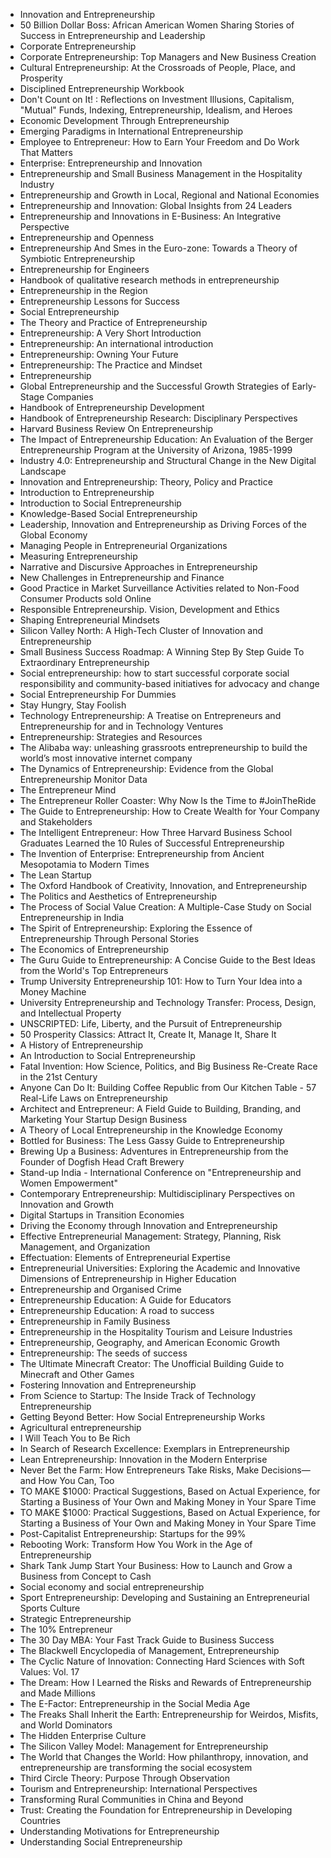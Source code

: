 <ul>


 <li><a target="_blank" href="https://github.com/manjunath5496/Entrepreneurship-Books/blob/master/ent(1).pdf" style="text-decoration:none;">Innovation and Entrepreneurship</a></li>
                            
 <li><a target="_blank" href="https://github.com/manjunath5496/Entrepreneurship-Books/blob/master/ent(2).pdf" style="text-decoration:none;">50 Billion Dollar Boss: African American Women Sharing Stories of Success in Entrepreneurship and Leadership</a></li>

<li><a target="_blank" href="https://github.com/manjunath5496/Entrepreneurship-Books/blob/master/ent(3).pdf" style="text-decoration:none;">Corporate Entrepreneurship</a></li>
 <li><a target="_blank" href="https://github.com/manjunath5496/Entrepreneurship-Books/blob/master/ent(4).pdf" style="text-decoration:none;">Corporate Entrepreneurship: Top Managers and New Business Creation</a></li>                              
<li><a target="_blank" href="https://github.com/manjunath5496/Entrepreneurship-Books/blob/master/ent(5).pdf" style="text-decoration:none;">Cultural Entrepreneurship: At the Crossroads of People, Place, and Prosperity</a></li>

 <li><a target="_blank" href="https://github.com/manjunath5496/Entrepreneurship-Books/blob/master/ent(6).pdf" style="text-decoration:none;">Disciplined Entrepreneurship Workbook</a></li>
                            
 <li><a target="_blank" href="https://github.com/manjunath5496/Entrepreneurship-Books/blob/master/ent(7).pdf" style="text-decoration:none;">Don't Count on It! : Reflections on Investment Illusions, Capitalism, "Mutual" Funds, Indexing, Entrepreneurship, Idealism, and Heroes</a></li>

<li><a target="_blank" href="https://github.com/manjunath5496/Entrepreneurship-Books/blob/master/ent(8).pdf" style="text-decoration:none;">Economic Development Through Entrepreneurship</a></li>
 <li><a target="_blank" href="https://github.com/manjunath5496/Entrepreneurship-Books/blob/master/ent(9).pdf" style="text-decoration:none;">Emerging Paradigms in International Entrepreneurship</a></li>                              
<li><a target="_blank" href="https://github.com/manjunath5496/Entrepreneurship-Books/blob/master/ent(10).pdf" style="text-decoration:none;">Employee to Entrepreneur: How to Earn Your Freedom and Do Work That Matters</a></li>


 <li><a target="_blank" href="https://github.com/manjunath5496/Entrepreneurship-Books/blob/master/ent(11).pdf" style="text-decoration:none;">Enterprise: Entrepreneurship and Innovation</a></li>
                            
 <li><a target="_blank" href="https://github.com/manjunath5496/Entrepreneurship-Books/blob/master/ent(12).pdf" style="text-decoration:none;">Entrepreneurship and Small Business Management in the Hospitality Industry</a></li>

<li><a target="_blank" href="https://github.com/manjunath5496/Entrepreneurship-Books/blob/master/ent(13).pdf" style="text-decoration:none;"> Entrepreneurship and Growth in Local, Regional and National Economies</a></li>
 <li><a target="_blank" href="https://github.com/manjunath5496/Entrepreneurship-Books/blob/master/ent(14).pdf" style="text-decoration:none;"> Entrepreneurship and Innovation: Global Insights from 24 Leaders</a></li>                              
<li><a target="_blank" href="https://github.com/manjunath5496/Entrepreneurship-Books/blob/master/ent(15).pdf" style="text-decoration:none;">Entrepreneurship and Innovations in E-Business: An Integrative Perspective</a></li>

 <li><a target="_blank" href="https://github.com/manjunath5496/Entrepreneurship-Books/blob/master/ent(16).pdf" style="text-decoration:none;">Entrepreneurship and Openness</a></li>
                            
 <li><a target="_blank" href="https://github.com/manjunath5496/Entrepreneurship-Books/blob/master/ent(17).pdf" style="text-decoration:none;">Entrepreneurship And Smes in the Euro-zone: Towards a Theory of Symbiotic Entrepreneurship</a></li>

<li><a target="_blank" href="https://github.com/manjunath5496/Entrepreneurship-Books/blob/master/ent(18).pdf" style="text-decoration:none;">Entrepreneurship for Engineers</a></li>
 <li><a target="_blank" href="https://github.com/manjunath5496/Entrepreneurship-Books/blob/master/ent(19).pdf" style="text-decoration:none;">Handbook of qualitative research methods in entrepreneurship</a></li>                              
<li><a target="_blank" href="https://github.com/manjunath5496/Entrepreneurship-Books/blob/master/ent(20).pdf" style="text-decoration:none;">Entrepreneurship in the Region</a></li>


 <li><a target="_blank" href="https://github.com/manjunath5496/Entrepreneurship-Books/blob/master/ent(21).pdf" style="text-decoration:none;">Entrepreneurship Lessons for Success</a></li>
                            
 <li><a target="_blank" href="https://github.com/manjunath5496/Entrepreneurship-Books/blob/master/ent(22).pdf" style="text-decoration:none;">Social Entrepreneurship</a></li>

<li><a target="_blank" href="https://github.com/manjunath5496/Entrepreneurship-Books/blob/master/ent(23).pdf" style="text-decoration:none;">The Theory and Practice of Entrepreneurship</a></li>
 <li><a target="_blank" href="https://github.com/manjunath5496/Entrepreneurship-Books/blob/master/ent(24).pdf" style="text-decoration:none;">Entrepreneurship: A Very Short Introduction</a></li>                              
<li><a target="_blank" href="https://github.com/manjunath5496/Entrepreneurship-Books/blob/master/ent(25).pdf" style="text-decoration:none;">Entrepreneurship: An international introduction</a></li>


 <li><a target="_blank" href="https://github.com/manjunath5496/Entrepreneurship-Books/blob/master/ent(26).pdf" style="text-decoration:none;">Entrepreneurship: Owning Your Future</a></li>
                            
 <li><a target="_blank" href="https://github.com/manjunath5496/Entrepreneurship-Books/blob/master/ent(27).pdf" style="text-decoration:none;">Entrepreneurship: The Practice and Mindset</a></li>

<li><a target="_blank" href="https://github.com/manjunath5496/Entrepreneurship-Books/blob/master/ent(28).pdf" style="text-decoration:none;">Entrepreneurship</a></li>
 <li><a target="_blank" href="https://github.com/manjunath5496/Entrepreneurship-Books/blob/master/ent(29).pdf" style="text-decoration:none;">Global Entrepreneurship and the Successful Growth Strategies of Early-Stage Companies</a></li>                              
<li><a target="_blank" href="https://github.com/manjunath5496/Entrepreneurship-Books/blob/master/ent(30).pdf" style="text-decoration:none;">Handbook of Entrepreneurship Development </a></li>


 <li><a target="_blank" href="https://github.com/manjunath5496/Entrepreneurship-Books/blob/master/ent(31).pdf" style="text-decoration:none;">Handbook of Entrepreneurship Research: Disciplinary Perspectives</a></li>
                            
 <li><a target="_blank" href="https://github.com/manjunath5496/Entrepreneurship-Books/blob/master/ent(32).pdf" style="text-decoration:none;">Harvard Business Review On Entrepreneurship</a></li>

<li><a target="_blank" href="https://github.com/manjunath5496/Entrepreneurship-Books/blob/master/ent(33).pdf" style="text-decoration:none;">The Impact of Entrepreneurship Education: An Evaluation of the Berger Entrepreneurship Program at the University of Arizona, 1985-1999</a></li>
 <li><a target="_blank" href="https://github.com/manjunath5496/Entrepreneurship-Books/blob/master/ent(34).pdf" style="text-decoration:none;">Industry 4.0: Entrepreneurship and Structural Change in the New Digital Landscape</a></li>                              
<li><a target="_blank" href="https://github.com/manjunath5496/Entrepreneurship-Books/blob/master/ent(35).pdf" style="text-decoration:none;">Innovation and Entrepreneurship: Theory, Policy and Practice</a></li>

 <li><a target="_blank" href="https://github.com/manjunath5496/Entrepreneurship-Books/blob/master/ent(36).pdf" style="text-decoration:none;">Introduction to Entrepreneurship</a></li>                              
<li><a target="_blank" href="https://github.com/manjunath5496/Entrepreneurship-Books/blob/master/ent(37).pdf" style="text-decoration:none;">Introduction to Social Entrepreneurship</a></li>

<li><a target="_blank" href="https://github.com/manjunath5496/Entrepreneurship-Books/blob/master/ent(38).pdf" style="text-decoration:none;">Knowledge-Based Social Entrepreneurship</a></li>
                            
 <li><a target="_blank" href="https://github.com/manjunath5496/Entrepreneurship-Books/blob/master/ent(39).rar" style="text-decoration:none;"> Leadership, Innovation and Entrepreneurship as Driving Forces of the Global Economy</a></li>

<li><a target="_blank" href="https://github.com/manjunath5496/Entrepreneurship-Books/blob/master/ent(40).pdf" style="text-decoration:none;">Managing People in Entrepreneurial Organizations</a></li>
 <li><a target="_blank" href="https://github.com/manjunath5496/Entrepreneurship-Books/blob/master/ent(41).pdf" style="text-decoration:none;">Measuring Entrepreneurship</a></li>                              
<li><a target="_blank" href="https://github.com/manjunath5496/Entrepreneurship-Books/blob/master/ent(42).pdf" style="text-decoration:none;">Narrative and Discursive Approaches in Entrepreneurship</a></li>

 <li><a target="_blank" href="https://github.com/manjunath5496/Entrepreneurship-Books/blob/master/ent(43).pdf" style="text-decoration:none;">New Challenges in Entrepreneurship and Finance</a></li>                              
<li><a target="_blank" href="https://github.com/manjunath5496/Entrepreneurship-Books/blob/master/ent(44).pdf" style="text-decoration:none;"> Good Practice in Market Surveillance Activities related to Non-Food Consumer Products sold Online</a></li>
<li><a target="_blank" href="https://github.com/manjunath5496/Entrepreneurship-Books/blob/master/ent(45).pdf" style="text-decoration:none;">Responsible Entrepreneurship. Vision, Development and Ethics</a></li>

 <li><a target="_blank" href="https://github.com/manjunath5496/Entrepreneurship-Books/blob/master/ent(46).pdf" style="text-decoration:none;">Shaping Entrepreneurial Mindsets</a></li>                              
<li><a target="_blank" href="https://github.com/manjunath5496/Entrepreneurship-Books/blob/master/ent(47).pdf" style="text-decoration:none;">Silicon Valley North: A High-Tech Cluster of Innovation and Entrepreneurship </a></li>
 <li><a target="_blank" href="https://github.com/manjunath5496/Entrepreneurship-Books/blob/master/ent(48).pdf" style="text-decoration:none;">Small Business Success Roadmap: A Winning Step By Step Guide To Extraordinary Entrepreneurship</a></li>  
 
<li><a target="_blank" href="https://github.com/manjunath5496/Entrepreneurship-Books/blob/master/ent(49).pdf" style="text-decoration:none;">Social entrepreneurship: how to start successful corporate social responsibility and community-based initiatives for advocacy and change</a></li>
<li><a target="_blank" href="https://github.com/manjunath5496/Entrepreneurship-Books/blob/master/ent(50).pdf" style="text-decoration:none;">Social Entrepreneurship For Dummies</a></li>

 <li><a target="_blank" href="https://github.com/manjunath5496/Entrepreneurship-Books/blob/master/ent(51).pdf" style="text-decoration:none;">Stay Hungry, Stay Foolish</a></li> 
 <li><a target="_blank" href="https://github.com/manjunath5496/Entrepreneurship-Books/blob/master/ent(52).pdf" style="text-decoration:none;">Technology Entrepreneurship: A Treatise on Entrepreneurs and Entrepreneurship for and in Technology Ventures</a></li> 
<li><a target="_blank" href="https://github.com/manjunath5496/Entrepreneurship-Books/blob/master/ent(53).pdf" style="text-decoration:none;">Entrepreneurship: Strategies and Resources</a></li>
<li><a target="_blank" href="https://github.com/manjunath5496/Entrepreneurship-Books/blob/master/ent(54).pdf" style="text-decoration:none;">The Alibaba way: unleashing grassroots entrepreneurship to build the world’s most innovative internet company</a></li>
<li><a target="_blank" href="https://github.com/manjunath5496/Entrepreneurship-Books/blob/master/ent(55).pdf" style="text-decoration:none;">The Dynamics of Entrepreneurship: Evidence from the Global Entrepreneurship Monitor Data</a></li>

 <li><a target="_blank" href="https://github.com/manjunath5496/Entrepreneurship-Books/blob/master/ent(56).pdf" style="text-decoration:none;">The Entrepreneur Mind</a></li>                              
<li><a target="_blank" href="https://github.com/manjunath5496/Entrepreneurship-Books/blob/master/ent(57).pdf" style="text-decoration:none;">The Entrepreneur Roller Coaster: Why Now Is the Time to #JoinTheRide</a></li>

<li><a target="_blank" href="https://github.com/manjunath5496/Entrepreneurship-Books/blob/master/ent(58).pdf" style="text-decoration:none;">The Guide to Entrepreneurship: How to Create Wealth for Your Company and Stakeholders</a></li>                              
<li><a target="_blank" href="https://github.com/manjunath5496/Entrepreneurship-Books/blob/master/ent(59).pdf" style="text-decoration:none;">The Intelligent Entrepreneur: How Three Harvard Business School Graduates Learned the 10 Rules of Successful Entrepreneurship</a></li>

<li><a target="_blank" href="https://github.com/manjunath5496/Entrepreneurship-Books/blob/master/ent(60).pdf" style="text-decoration:none;">The Invention of Enterprise: Entrepreneurship from Ancient Mesopotamia to Modern Times</a></li>

 <li><a target="_blank" href="https://github.com/manjunath5496/Entrepreneurship-Books/blob/master/ent(61).pdf" style="text-decoration:none;">The Lean Startup</a></li>                              
<li><a target="_blank" href="https://github.com/manjunath5496/Entrepreneurship-Books/blob/master/ent(62).pdf" style="text-decoration:none;">The Oxford Handbook of Creativity, Innovation, and Entrepreneurship</a></li>

<li><a target="_blank" href="https://github.com/manjunath5496/Entrepreneurship-Books/blob/master/ent(63).pdf" style="text-decoration:none;">The Politics and Aesthetics of Entrepreneurship</a></li>                              
<li><a target="_blank" href="https://github.com/manjunath5496/Entrepreneurship-Books/blob/master/ent(64).pdf" style="text-decoration:none;">The Process of Social Value Creation: A Multiple-Case Study on Social Entrepreneurship in India</a></li>

 <li><a target="_blank" href="https://github.com/manjunath5496/Entrepreneurship-Books/blob/master/ent(65).pdf" style="text-decoration:none;">The Spirit of Entrepreneurship: Exploring the Essence of Entrepreneurship Through Personal Stories</a></li>                              
<li><a target="_blank" href="https://github.com/manjunath5496/Entrepreneurship-Books/blob/master/ent(66).pdf" style="text-decoration:none;">The Economics of Entrepreneurship</a></li>

<li><a target="_blank" href="https://github.com/manjunath5496/Entrepreneurship-Books/blob/master/ent(67).pdf" style="text-decoration:none;">The Guru Guide to Entrepreneurship: A Concise Guide to the Best Ideas from the World's Top Entrepreneurs</a></li>


<li><a target="_blank" href="https://github.com/manjunath5496/Entrepreneurship-Books/blob/master/ent(68).pdf" style="text-decoration:none;">Trump University Entrepreneurship 101: How to Turn Your Idea into a Money Machine</a></li>

<li><a target="_blank" href="https://github.com/manjunath5496/Entrepreneurship-Books/blob/master/ent(69).pdf" style="text-decoration:none;">University Entrepreneurship and Technology Transfer: Process, Design, and Intellectual Property</a></li>

<li><a target="_blank" href="https://github.com/manjunath5496/Entrepreneurship-Books/blob/master/ent(70).pdf" style="text-decoration:none;">UNSCRIPTED: Life, Liberty, and the Pursuit of Entrepreneurship</a></li>                              
<li><a target="_blank" href="https://github.com/manjunath5496/Entrepreneurship-Books/blob/master/ent(71).pdf" style="text-decoration:none;">50 Prosperity Classics: Attract It, Create It, Manage It, Share It </a></li>


<li><a target="_blank" href="https://github.com/manjunath5496/Entrepreneurship-Books/blob/master/ent(72).pdf" style="text-decoration:none;">A History of Entrepreneurship</a></li>                              
<li><a target="_blank" href="https://github.com/manjunath5496/Entrepreneurship-Books/blob/master/ent(73).pdf" style="text-decoration:none;">An Introduction to Social Entrepreneurship</a></li>

<li><a target="_blank" href="https://github.com/manjunath5496/Entrepreneurship-Books/blob/master/ent(74).pdf" style="text-decoration:none;">Fatal Invention: How Science, Politics, and Big Business Re-Create Race in the 21st Century</a></li>                              
<li><a target="_blank" href="https://github.com/manjunath5496/Entrepreneurship-Books/blob/master/ent(75).pdf" style="text-decoration:none;">Anyone Can Do It: Building Coffee Republic from Our Kitchen Table - 57 Real-Life Laws on Entrepreneurship</a></li>

<li><a target="_blank" href="https://github.com/manjunath5496/Entrepreneurship-Books/blob/master/ent(76).pdf" style="text-decoration:none;">Architect and Entrepreneur: A Field Guide to Building, Branding, and Marketing Your Startup Design Business </a></li>

 <li><a target="_blank" href="https://github.com/manjunath5496/Entrepreneurship-Books/blob/master/ent(77).pdf" style="text-decoration:none;">A Theory of Local Entrepreneurship in the Knowledge Economy</a></li>                              
<li><a target="_blank" href="https://github.com/manjunath5496/Entrepreneurship-Books/blob/master/ent(78).pdf" style="text-decoration:none;">Bottled for Business: The Less Gassy Guide to Entrepreneurship</a></li>

<li><a target="_blank" href="https://github.com/manjunath5496/Entrepreneurship-Books/blob/master/ent(79).pdf" style="text-decoration:none;">Brewing Up a Business: Adventures in Entrepreneurship from the Founder of Dogfish Head Craft Brewery</a></li>                              
<li><a target="_blank" href="https://github.com/manjunath5496/Entrepreneurship-Books/blob/master/ent(80).pdf" style="text-decoration:none;">Stand-up India - International Conference on "Entrepreneurship and Women Empowerment"</a></li>

 <li><a target="_blank" href="https://github.com/manjunath5496/Entrepreneurship-Books/blob/master/ent(81).pdf" style="text-decoration:none;">Contemporary Entrepreneurship: Multidisciplinary Perspectives on Innovation and Growth</a></li>                              
<li><a target="_blank" href="https://github.com/manjunath5496/Entrepreneurship-Books/blob/master/ent(82).pdf" style="text-decoration:none;">Digital Startups in Transition Economies</a></li>

<li><a target="_blank" href="https://github.com/manjunath5496/Entrepreneurship-Books/blob/master/ent(83).pdf" style="text-decoration:none;">Driving the Economy through Innovation and Entrepreneurship</a></li>                              
<li><a target="_blank" href="https://github.com/manjunath5496/Entrepreneurship-Books/blob/master/ent(84).pdf" style="text-decoration:none;">Effective Entrepreneurial Management: Strategy, Planning, Risk Management, and Organization</a></li>

<li><a target="_blank" href="https://github.com/manjunath5496/Entrepreneurship-Books/blob/master/ent(85).pdf" style="text-decoration:none;">Effectuation: Elements of Entrepreneurial Expertise</a></li>

<li><a target="_blank" href="https://github.com/manjunath5496/Entrepreneurship-Books/blob/master/ent(86).pdf" style="text-decoration:none;">Entrepreneurial Universities: Exploring the Academic and Innovative Dimensions of Entrepreneurship in Higher Education</a></li>                              
<li><a target="_blank" href="https://github.com/manjunath5496/Entrepreneurship-Books/blob/master/ent(87).pdf" style="text-decoration:none;">Entrepreneurship and Organised Crime</a></li>

<li><a target="_blank" href="https://github.com/manjunath5496/Entrepreneurship-Books/blob/master/ent(88).pdf" style="text-decoration:none;">Entrepreneurship Education: A Guide for Educators</a></li>                              
<li><a target="_blank" href="https://github.com/manjunath5496/Entrepreneurship-Books/blob/master/ent(89).pdf" style="text-decoration:none;">Entrepreneurship Education: A road to success</a></li>


<li><a target="_blank" href="https://github.com/manjunath5496/Entrepreneurship-Books/blob/master/ent(90).pdf" style="text-decoration:none;">Entrepreneurship in Family Business</a></li>                              
<li><a target="_blank" href="https://github.com/manjunath5496/Entrepreneurship-Books/blob/master/ent(91).pdf" style="text-decoration:none;">Entrepreneurship in the Hospitality Tourism and Leisure Industries</a></li>

<li><a target="_blank" href="https://github.com/manjunath5496/Entrepreneurship-Books/blob/master/ent(92).pdf" style="text-decoration:none;">Entrepreneurship, Geography, and American Economic Growth</a></li>                              
<li><a target="_blank" href="https://github.com/manjunath5496/Entrepreneurship-Books/blob/master/ent(93).pdf" style="text-decoration:none;">Entrepreneurship: The seeds of success</a></li>

<li><a target="_blank" href="https://github.com/manjunath5496/Entrepreneurship-Books/blob/master/ent(94).pdf" style="text-decoration:none;">The Ultimate Minecraft Creator: The Unofficial Building Guide to Minecraft and Other Games</a></li>                              
<li><a target="_blank" href="https://github.com/manjunath5496/Entrepreneurship-Books/blob/master/ent(95).pdf" style="text-decoration:none;">Fostering Innovation and Entrepreneurship</a></li>

<li><a target="_blank" href="https://github.com/manjunath5496/Entrepreneurship-Books/blob/master/ent(96).pdf" style="text-decoration:none;"> From Science to Startup: The Inside Track of Technology Entrepreneurship</a></li>                              
<li><a target="_blank" href="https://github.com/manjunath5496/Entrepreneurship-Books/blob/master/ent(97).pdf" style="text-decoration:none;">Getting Beyond Better: How Social Entrepreneurship Works</a></li>

<li><a target="_blank" href="https://github.com/manjunath5496/Entrepreneurship-Books/blob/master/ent(98).pdf" style="text-decoration:none;">Agricultural entrepreneurship</a></li>                              
<li><a target="_blank" href="https://github.com/manjunath5496/Entrepreneurship-Books/blob/master/ent(99).pdf" style="text-decoration:none;"> I Will Teach You to Be Rich</a></li>

<li><a target="_blank" href="https://github.com/manjunath5496/Entrepreneurship-Books/blob/master/ent(100).pdf" style="text-decoration:none;">In Search of Research Excellence: Exemplars in Entrepreneurship</a></li>                              

                           
<li><a target="_blank" href="https://github.com/manjunath5496/Entrepreneurship-Books/blob/master/ent(101).pdf" style="text-decoration:none;">Lean Entrepreneurship: Innovation in the Modern Enterprise</a></li>

<li><a target="_blank" href="https://github.com/manjunath5496/Entrepreneurship-Books/blob/master/ent(102).pdf" style="text-decoration:none;">Never Bet the Farm: How Entrepreneurs Take Risks, Make Decisions—and How You Can, Too</a></li>                              
<li><a target="_blank" href="https://github.com/manjunath5496/Entrepreneurship-Books/blob/master/ent(103).pdf" style="text-decoration:none;">TO MAKE $1000: Practical Suggestions, Based on Actual Experience, for Starting a Business of Your Own and Making Money in Your Spare Time</a></li>

<li><a target="_blank" href="https://github.com/manjunath5496/Entrepreneurship-Books/blob/master/ent(104).pdf" style="text-decoration:none;">TO MAKE $1000: Practical Suggestions, Based on Actual Experience, for Starting a Business of Your Own and Making Money in Your Spare Time</a></li>                              
<li><a target="_blank" href="https://github.com/manjunath5496/Entrepreneurship-Books/blob/master/ent(105).pdf" style="text-decoration:none;">Post-Capitalist Entrepreneurship: Startups for the 99%</a></li>

<li><a target="_blank" href="https://github.com/manjunath5496/Entrepreneurship-Books/blob/master/ent(106).pdf" style="text-decoration:none;">Rebooting Work: Transform How You Work in the Age of Entrepreneurship</a></li>                              
<li><a target="_blank" href="https://github.com/manjunath5496/Entrepreneurship-Books/blob/master/ent(107).pdf" style="text-decoration:none;">Shark Tank Jump Start Your Business: How to Launch and Grow a Business from Concept to Cash</a></li>

<li><a target="_blank" href="https://github.com/manjunath5496/Entrepreneurship-Books/blob/master/ent(108).pdf" style="text-decoration:none;">Social economy and social entrepreneurship</a></li>

<li><a target="_blank" href="https://github.com/manjunath5496/Entrepreneurship-Books/blob/master/ent(109).pdf" style="text-decoration:none;">Sport Entrepreneurship: Developing and Sustaining an Entrepreneurial Sports Culture</a></li>                              
<li><a target="_blank" href="https://github.com/manjunath5496/Entrepreneurship-Books/blob/master/ent(110).pdf" style="text-decoration:none;">Strategic Entrepreneurship</a></li>
<li><a target="_blank" href="https://github.com/manjunath5496/Entrepreneurship-Books/blob/master/ent(111).pdf" style="text-decoration:none;">The 10% Entrepreneur</a></li>

<li><a target="_blank" href="https://github.com/manjunath5496/Entrepreneurship-Books/blob/master/ent(112).pdf" style="text-decoration:none;">The 30 Day MBA: Your Fast Track Guide to Business Success</a></li>                              
<li><a target="_blank" href="https://github.com/manjunath5496/Entrepreneurship-Books/blob/master/ent(113).pdf" style="text-decoration:none;">The Blackwell Encyclopedia of Management, Entrepreneurship</a></li>

<li><a target="_blank" href="https://github.com/manjunath5496/Entrepreneurship-Books/blob/master/ent(114).pdf" style="text-decoration:none;">The Cyclic Nature of Innovation: Connecting Hard Sciences with Soft Values: Vol. 17</a></li>

<li><a target="_blank" href="https://github.com/manjunath5496/Entrepreneurship-Books/blob/master/ent(115).pdf" style="text-decoration:none;">The Dream: How I Learned the Risks and Rewards of Entrepreneurship and Made Millions</a></li>                              
<li><a target="_blank" href="https://github.com/manjunath5496/Entrepreneurship-Books/blob/master/ent(116).pdf" style="text-decoration:none;">The E-Factor: Entrepreneurship in the Social Media Age</a></li>
<li><a target="_blank" href="https://github.com/manjunath5496/Entrepreneurship-Books/blob/master/ent(117).pdf" style="text-decoration:none;">The Freaks Shall Inherit the Earth: Entrepreneurship for Weirdos, Misfits, and World Dominators</a></li>

<li><a target="_blank" href="https://github.com/manjunath5496/Entrepreneurship-Books/blob/master/ent(118).pdf" style="text-decoration:none;">The Hidden Enterprise Culture </a></li>                              
<li><a target="_blank" href="https://github.com/manjunath5496/Entrepreneurship-Books/blob/master/ent(119).pdf" style="text-decoration:none;">The Silicon Valley Model: Management for Entrepreneurship</a></li>
<li><a target="_blank" href="https://github.com/manjunath5496/Entrepreneurship-Books/blob/master/ent(120).pdf" style="text-decoration:none;">The World that Changes the World: How philanthropy, innovation, and entrepreneurship are transforming the social ecosystem </a></li>


<li><a target="_blank" href="https://github.com/manjunath5496/Entrepreneurship-Books/blob/master/ent(121).pdf" style="text-decoration:none;">Third Circle Theory: Purpose Through Observation</a></li>                              
<li><a target="_blank" href="https://github.com/manjunath5496/Entrepreneurship-Books/blob/master/ent(122).pdf" style="text-decoration:none;">Tourism and Entrepreneurship: International Perspectives</a></li>
<li><a target="_blank" href="https://github.com/manjunath5496/Entrepreneurship-Books/blob/master/ent(123).pdf" style="text-decoration:none;">Transforming Rural Communities in China and Beyond</a></li>

<li><a target="_blank" href="https://github.com/manjunath5496/Entrepreneurship-Books/blob/master/ent(124).pdf" style="text-decoration:none;">Trust: Creating the Foundation for Entrepreneurship in Developing Countries</a></li>                              
<li><a target="_blank" href="https://github.com/manjunath5496/Entrepreneurship-Books/blob/master/ent(125).pdf" style="text-decoration:none;">Understanding Motivations for Entrepreneurship</a></li>

<li><a target="_blank" href="https://github.com/manjunath5496/Entrepreneurship-Books/blob/master/ent(126).pdf" style="text-decoration:none;">Understanding Social Entrepreneurship</a></li>

</ul>

</br>
